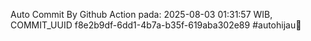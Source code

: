 Auto Commit By Github Action pada: 2025-08-03 01:31:57 WIB, COMMIT_UUID f8e2b9df-6dd1-4b7a-b35f-619aba302e89 #autohijau🗿
